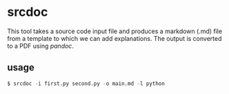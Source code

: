 # srcdoc

This tool takes a source code input file and produces a markdown (.md) file from a template to which we can add explanations. The output is converted to a PDF using *pandoc*.

## usage 

~~~~Python
$ srcdoc -i first.py second.py -o main.md -l python
~~~~
